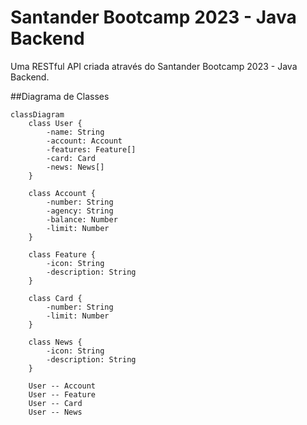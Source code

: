 # Santander Bootcamp 2023 - Java Backend
Uma RESTful API criada através do Santander Bootcamp 2023 - Java Backend.

##Diagrama de Classes
```mermaid
classDiagram
    class User {
        -name: String
        -account: Account
        -features: Feature[]
        -card: Card
        -news: News[]
    }

    class Account {
        -number: String
        -agency: String
        -balance: Number
        -limit: Number
    }

    class Feature {
        -icon: String
        -description: String
    }

    class Card {
        -number: String
        -limit: Number
    }

    class News {
        -icon: String
        -description: String
    }

    User -- Account
    User -- Feature
    User -- Card
    User -- News
```
